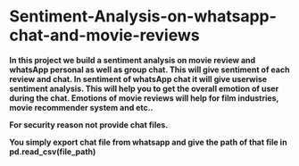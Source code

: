 # Sentiment-Analysis-on-whatsapp-chat-and-movie-reviews
<b> In this project we build a sentiment analysis on movie review and whatsApp personal as well as group chat.
This will give sentiment of each review and chat. In sentiment of whatsApp chat it will give userwise sentiment analysis. This will help you to get the overall emotion of user during the chat.
Emotions of movie reviews will help for film industries, movie recommender system and etc.. 

For security reason not provide chat files.

You simply export chat file from whatsapp and give the path of that file in pd.read_csv(file_path)
  
